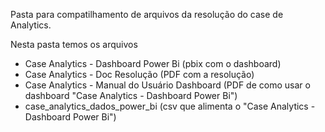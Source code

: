 Pasta para compatilhamento de arquivos da resolução do case de Analytics.

Nesta pasta temos os arquivos

- Case Analytics - Dashboard Power Bi (pbix com o dashboard)
- Case Analytics - Doc Resolução (PDF com a resolução)
- Case Analytics - Manual do Usuário Dashboard (PDF de como usar o dashboard "Case Analytics - Dashboard Power Bi")
- case_analytics_dados_power_bi (csv que alimenta o "Case Analytics - Dashboard Power Bi")
